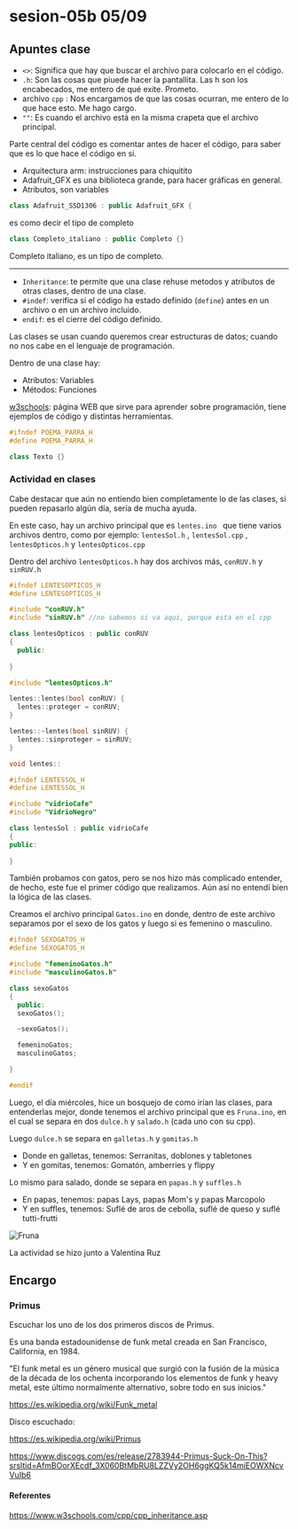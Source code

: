 # sesion-05b 05/09

## Apuntes clase

- `<>`: Significa que hay que buscar el archivo para colocarlo en el código.
- `.h`: Son las cosas que piuede hacer la pantallita. Las h son los encabecados, me entero de qué exite. Prometo.
- archivo `cpp` : Nos encargamos de que las cosas ocurran, me entero de lo que hace esto. Me hago cargo.
- `""`: Es cuando el archivo está en la misma crapeta  que el archivo principal.

Parte central del código es comentar antes de hacer el código, para saber que es lo que hace el código en si.

- Arquitectura arm: instrucciones para chiquitito
- Adafruit_GFX es una biblioteca grande, para hacer gráficas en general.
- Atributos, son variables

 ```cpp
class Adafruit_SSD1306 : public Adafruit_GFX {
 ```

es como decir el tipo de completo

 ```cpp
class Completo_italiano : public Completo {}
 ```

Completo italiano, es un tipo de completo.

---

- `Inheritance`: te permite que una clase rehuse metodos y atributos de otras clases, dentro de una clase.
- `#indef`: verifica si el código ha estado definido (`define`) antes en un archivo o en un archivo incluido.
- `endif`: es el cierre del código definido.
  
Las clases se usan cuando queremos crear estructuras de datos; cuando no nos cabe en el lenguaje de programación.

Dentro de una clase hay:
- Atributos: Variables
- Métodos: Funciones
  
[w3schools](https://www.w3schools.com/): página WEB que sirve para aprender sobre programación, tiene ejemplos de código y distintas herramientas. 

 ```cpp
#ifndef POEMA_PARRA_H
#define POEMA_PARRA_H

class Texto {}
 ```

### Actividad en clases
Cabe destacar que aún no entiendo bien completamente lo de las clases, si pueden repasarlo algún día, sería de mucha ayuda.

En este caso, hay un archivo principal que es  `lentes.ino ` que tiene varios archivos dentro, como por ejemplo:  `lentesSol.h` , `lentesSol.cpp` , `lentesOpticos.h` y `lentesOpticos.cpp`

Dentro del archivo `lentesOpticos.h` hay dos archivos más, `conRUV.h` y `sinRUV.h`

```cpp
#ifndef LENTESOPTICOS_H
#define LENTESOPTICOS_H

#include "conRUV.h"
#include "sinRUV.h" //no sabemos si va aqui, porque esta en el cpp

class lentesOpticos : public conRUV
{
  public:
      
}
```

```cpp
#include "lentesOpticos.h"

lentes::lentes(bool conRUV) {
  lentes::proteger = conRUV;
}

lentes::~lentes(bool sinRUV) {
  lentes::sinproteger = sinRUV;
}

void lentes::
```

```cpp
#ifndef LENTESSOL_H
#define LENTESSOL_H

#include "vidrioCafe"
#include "VidrioNegro"

class lentesSol : public vidrioCafe
{
public:
    
}
```

También probamos con gatos, pero se nos hizo más complicado entender, de hecho, este fue el primer código que realizamos. Aún así no entendí bien la lógica de las clases. 

Creamos el archivo principal `Gatos.ino` en donde, dentro de este archivo separamos por el sexo de los gatos y luego si es femenino o masculino. 

```cpp
#ifndef SEXOGATOS_H
#define SEXOGATOS_H

#include "femeninoGatos.h"
#include "masculinoGatos.h"

class sexoGatos
{
  public:
  sexoGatos();

  ~sexoGatos();

  femeninoGatos;
  masculinoGatos;

}

#endif
```

Luego, el día miércoles, hice un bosquejo de como irían las clases, para entenderlas mejor, donde tenemos el archivo principal que es `Fruna.ino`, en el cual se separa en dos `dulce.h` y `salado.h` (cada uno con su cpp). 

Luego `dulce.h` se separa en `galletas.h` y `gomitas.h`

- Donde en galletas, tenemos: Serranitas, doblones y tabletones
- Y en gomitas, tenemos: Gomatón, amberries y flippy

Lo mismo para salado, donde se separa en `papas.h` y `suffles.h`

- En papas, tenemos: papas Lays, papas Mom's y papas Marcopolo
- Y en suffles, tenemos: Suflé de aros de cebolla, suflé de queso y suflé tutti-frutti

![Fruna](./imagenes/frunaBitacora.jpg) 

La actividad se hizo junto a Valentina Ruz

## Encargo

### Primus

Escuchar los uno de los dos primeros discos de Primus.

Es una banda estadounidense de funk metal creada en San Francisco, California, en 1984.

"El funk metal es un género musical que surgió con la fusión de la música de la década de los ochenta incorporando los elementos de funk y heavy metal, este último normalmente alternativo, sobre todo en sus inicios."

<https://es.wikipedia.org/wiki/Funk_metal>

Disco escuchado:

<https://es.wikipedia.org/wiki/Primus>

<https://www.discogs.com/es/release/2783944-Primus-Suck-On-This?srsltid=AfmBOorXEcdf_3X060BtMbRU8LZZVy2OH6ggKQ5k14miEOWXNcvVuIb6>

#### Referentes

<https://www.w3schools.com/cpp/cpp_inheritance.asp>

